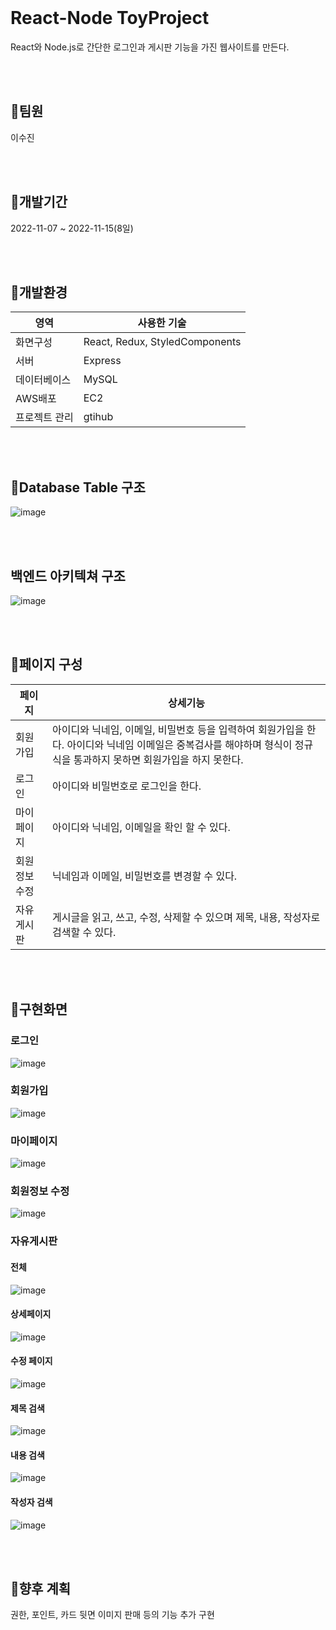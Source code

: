 
</br>

# React-Node ToyProject
React와 Node.js로 간단한 로그인과 게시판 기능을 가진 웹사이트를 만든다.

</br>
</br>

## 📌팀원
이수진

</br>
</br>

## 📌개발기간
2022-11-07 ~ 2022-11-15(8일)

</br>
</br>

## 📌개발환경
| 영역 | 사용한 기술 |
| --- | --- |
| 화면구성 | React, Redux, StyledComponents |
| 서버 | Express |
| 데이터베이스 | MySQL |
| AWS배포 | EC2 |
| 프로젝트 관리 | gtihub |  

</br>
</br>

## 📌Database Table 구조
![image](https://user-images.githubusercontent.com/50866572/220252108-885fec8d-d67e-4b6e-bdd3-96da2029dc67.png)

</br>
</br>

## 백엔드 아키텍쳐 구조
![image](https://user-images.githubusercontent.com/50866572/220259244-9be8f02f-d86c-42cd-82c6-87a3097aafe7.png)

</br>
</br>

## 📌페이지 구성
| 페이지 | 상세기능 |
| --- | --- |
| 회원가입 | 아이디와 닉네임, 이메일, 비밀번호 등을 입력하여 회원가입을 한다. 아이디와 닉네임 이메일은 중복검사를 해야하며 형식이 정규식을 통과하지 못하면 회원가입을 하지 못한다. |
| 로그인 | 아이디와 비밀번호로 로그인을 한다. |
| 마이페이지 | 아이디와 닉네임, 이메일을 확인 할 수 있다. |
| 회원정보 수정 | 닉네임과 이메일, 비밀번호를 변경할 수 있다. |
| 자유게시판 | 게시글을 읽고, 쓰고, 수정, 삭제할 수 있으며 제목, 내용, 작성자로 검색할 수 있다. |

</br>
</br>

## 📌구현화면
### 로그인
![image](https://user-images.githubusercontent.com/50866572/220244399-cf64e63b-8a9f-4aac-a92e-0ab2a8a7ef1e.png)

### 회원가입
![image](https://user-images.githubusercontent.com/50866572/220244540-63d10b95-8293-4767-9abc-bca9ebd337df.png)

### 마이페이지
![image](https://user-images.githubusercontent.com/50866572/220244585-e3f88695-e204-4b8e-a503-dde3ee38693d.png)

### 회원정보 수정
![image](https://user-images.githubusercontent.com/50866572/220252282-297fbe02-2018-4a25-9bc5-263c8e002a6c.png)

### 자유게시판
#### 전체
![image](https://user-images.githubusercontent.com/50866572/220252380-176e98ef-895e-4bd5-be52-d72f39dcee22.png)

#### 상세페이지
![image](https://user-images.githubusercontent.com/50866572/220252410-a2d511b8-dc26-4ab4-9000-357378827361.png)

#### 수정 페이지
![image](https://user-images.githubusercontent.com/50866572/220252725-1bf4d0b5-b2d5-458e-bab9-f2236278122f.png)

#### 제목 검색
![image](https://user-images.githubusercontent.com/50866572/220252432-8582f147-591a-4745-968a-9fd7765594fa.png)

#### 내용 검색
![image](https://user-images.githubusercontent.com/50866572/220252566-85e30025-b7b6-4eda-b377-9cccd8d2107b.png)

#### 작성자 검색
![image](https://user-images.githubusercontent.com/50866572/220252602-191c249c-1520-4ece-a3f1-d51d930305b1.png)

</br>
</br>

## 📌향후 계획
권한, 포인트, 카드 뒷면 이미지 판매 등의 기능 추가 구현
